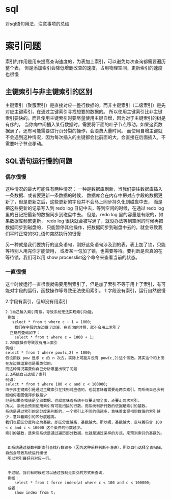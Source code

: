 # sql
对sql语句用法，注意事项的总结
# 索引问题
 索引的作用是用来提高查询速度的，为表加上索引，可以避免每次查询都需要遍历整个表，
 但是添加索引会降低增删改查的速度，占用物理空间，更新索引的速度 也很慢
## 主键索引与非主键索引的区别
 主键索引（聚簇索引）是直接对应一整行数据的，而非主键索引（二级索引）是先对应主键索引，在通过主键索引寻找想要的数据的。
 所以使用主键索引比非主键索引要快的。而且使用主键索引时要尽量使用主键自增，因为对于主键索引的树是有序的，
 当你向中间插入某行数据时，需要将下面的叶子节点移动，如果这页数据满了，还有可能需要进行页分裂的操作，会浪费大量时间。
 而使用自增主键就不会遇到这种情况，因为每次插入的主键都会比前面的大，会直接在后面插入，不需要叶子节点移动。
## SQL语句运行慢的问题
### 偶尔很慢
  这种情况的最大可能性有两种情况：
  一种是数据库刷新，当我们要往数据库插入一条数据、或者要更新一条数据的时候，
数据库会在内存中把对应字段的数据更新了，但是更新之后，这些更新的字段并不会马上同步持久化到磁盘中去，
而是把这些更新的记录写入到 redo log 日记中去，等到空闲的时候，在通过 redo log 里的日记把最新的数据同步到磁盘中去。
但是，redo log 里的容量是有限的，如果数据库频繁更新， redo log 很快就会被写满了，就没办法等到空闲的时候再把数据同步到磁盘的，
只能暂停其他操作，把数据同步到磁盘中去的，就会导致我们平时正常的SQL语句突然执行的很慢





另一种就是我们要执行的这条语句，刚好这条语句涉及到的表，表上加了锁，只能等待别人用完你才能使用，
或者某一句加了锁，也需要等待。要判断是否真的在等待锁，我们可以用 show processlist这个命令来查看当前的状态。
### 一直很慢
 这个时候运行一直很慢就需要用到索引了，但是加了索引不等于用上了索引，有可能对字段的运行，函数操作等导致无法使用索引。
 1.字段没有索引，运行自然很慢
 
 2.字段有索引，但却没有用索引
 
    2.1自己输入索引有误，导致系统无法实现索引功能。
     例如：
       select * from t where c - 1 = 1000;
        我们在字段的左边做了运算，在查询的时候，就不会用上索引了
      正确的查询如下：
        select * from t where c = 1000 + 1;
    2.2函数操作导致没有用上索引
    例如：
    select * from t where pow(c,2) = 1000;
    假设函数 pow 是求 c 的 n 次方，实际上可能并没有 pow(c,2)这个函数。其实这个和上面在左边做运算也是很类似的。
    而这种情况需要你自己分析哪里出现了问题
    2.3系统自己选错了索引
    例如：
    select * from t where 100 < c and c < 100000;
    由于非主键索引是通过主键索引在找到对应值的，也就意味着需要走两次索引，而系统自己会判断如何走回使得步数最少
    但是如果查找值是全部数据，也就意味着系统不仅要走完全表，还要走两次索引。
    所以，系统会预测使用索引有可能扫描的行数，而系统判断行数的依据是索引的基数。
    系统是通过索引的区分度来判断的，一个索引上不同的值越多，意味着出现相同数值的索引越少，意味着索引的区分度越高。
    我们也把区分度称之为基数，即区分度越高，基数越大。所以呢，基数越大，意味着符合 100 < c and c < 10000 这个条件的行数越少。
    索引的基数，是索引系统是通过遍历部分数据，也就是通过采样的方式，来预测索引的基数的。
     
     
     即系统通过基数判断索引查找行数较多（因为这种采样判断不准确），所以自行选择全表扫描，自然会导致系统运行缓慢
     所以索引最好只对应一行。
     
     
     不过呢，我们有时候也可以通过强制走索引的方式来查询，
     例如：
        select * from t force index(a) where c < 100 and c < 100000;
     或者：
        show index from t;

